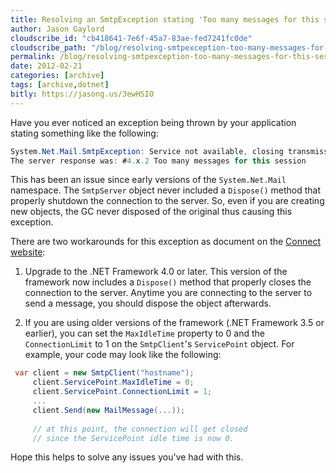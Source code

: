 ```yaml
---
title: Resolving an SmtpException stating 'Too many messages for this session'
author: Jason Gaylord
cloudscribe_id: "cb418641-7e6f-45a7-83ae-fed7241fc0de"
cloudscribe_path: "/blog/resolving-smtpexception-too-many-messages-for-this-session"
permalink: /blog/resolving-smtpexception-too-many-messages-for-this-session
date: 2012-02-21
categories: [archive]
tags: [archive,dotnet]
bitly: https://jasong.us/3ewHSIO
---
```


Have you ever noticed an exception being thrown by your application stating something like the following:

```csharp
System.Net.Mail.SmtpException: Service not available, closing transmission channel. 
The server response was: #4.x.2 Too many messages for this session
```

This has been an issue since early versions of the `System.Net.Mail` namespace. The `SmtpServer` object never included a `Dispose()` method that properly shutdown the connection to the server. So, even if you are creating new objects, the GC never disposed of the original thus causing this exception.

There are two workarounds for this exception as document on the [Connect website](http://jasong.us/wXDVAH):

1.  Upgrade to the .NET Framework 4.0 or later. This version of the framework now includes a `Dispose()` method that properly closes the connection to the server. Anytime you are connecting to the server to send a message, you should dispose the object afterwards.  

2.  If you are using older versions of the framework (.NET Framework 3.5 or earlier), you can set the `MaxIdleTime` property to 0 and the `ConnectionLimit` to 1 on the `SmtpClient`'s `ServicePoint` object. For example, your code may look like the following:

```csharp
 var client = new SmtpClient("hostname");
     client.ServicePoint.MaxIdleTime = 0;
     client.ServicePoint.ConnectionLimit = 1;
     ...
     client.Send(new MailMessage(...));
 
     // at this point, the connection will get closed
     // since the ServicePoint idle time is now 0.
```

Hope this helps to solve any issues you've had with this.
